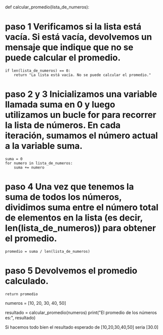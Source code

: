 def calcular_promedio(lista_de_numeros):
# paso 1 Verificamos si la lista está vacía. Si está vacía, devolvemos un mensaje que indique que no se puede calcular el promedio.
    if len(lista_de_numeros) == 0:
        return "La lista está vacía. No se puede calcular el promedio."
  # paso 2  y 3 Inicializamos una variable llamada suma en 0 y luego utilizamos un bucle for para recorrer la lista de números. En cada iteración, sumamos el número actual a la variable suma.
    suma = 0
    for numero in lista_de_numeros:
        suma += numero  
    
# paso 4 Una vez que tenemos la suma de todos los números, dividimos suma entre el número total de elementos en la lista (es decir, len(lista_de_numeros)) para obtener el promedio.
    promedio = suma / len(lista_de_numeros)
# paso 5 Devolvemos el promedio calculado.
    return promedio


numeros = [10, 20, 30, 40, 50]

resultado = calcular_promedio(numeros)
print("El promedio de los números es:", resultado)

Si hacemos todo bien el resultado esperado de [10,20,30,40,50] seria [30.0]
